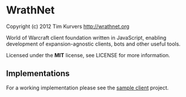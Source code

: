 WrathNet
========

Copyright (c) 2012 Tim Kurvers <http://wrathnet.org>

World of Warcraft client foundation written in JavaScript, enabling  
development of expansion-agnostic clients, bots and other useful tools.

Licensed under the **MIT** license, see LICENSE for more information.  

## Implementations

For a working implementation please see the [sample client](https://github.com/timkurvers/wrathnet-client) project.
